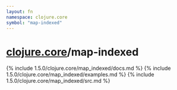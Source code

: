 ```yaml
---
layout: fn
namespace: clojure.core
symbol: "map-indexed"
---
```


# [clojure.core](../)/map-indexed

{% include 1.5.0/clojure.core/map_indexed/docs.md %}
{% include 1.5.0/clojure.core/map_indexed/examples.md %}
{% include 1.5.0/clojure.core/map_indexed/src.md %}

